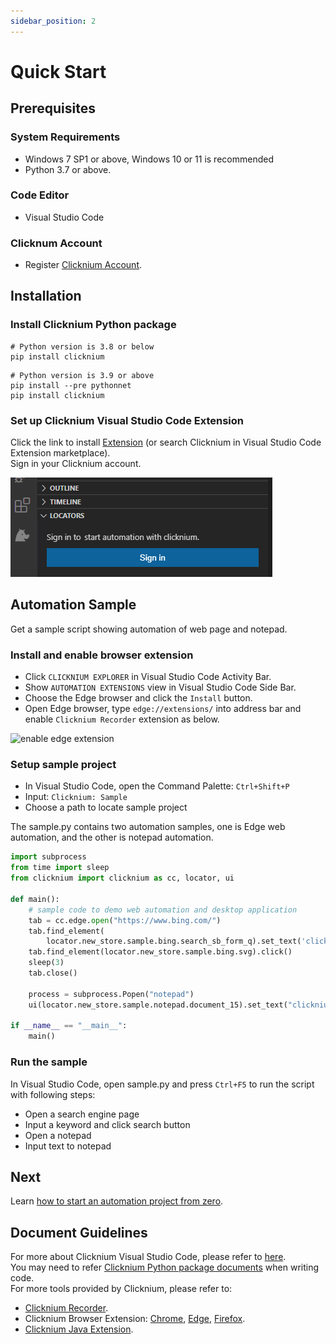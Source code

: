 ```yaml
---
sidebar_position: 2
---
```

# Quick Start

## Prerequisites
### System Requirements​
- Windows 7 SP1 or above, Windows 10 or 11 is recommended
- Python 3.7 or above.

### Code Editor
- Visual Studio Code

### Clicknum Account 
- Register [Clicknium Account](https://www.clicknium.com/).

## Installation​

### Install Clicknium Python package

```
# Python version is 3.8 or below
pip install clicknium
```
  
```
# Python version is 3.9 or above
pip install --pre pythonnet
pip install clicknium
```

### Set up Clicknium Visual Studio Code Extension
Click the link to install [Extension](https://marketplace.visualstudio.com/items?itemName=ClickCorp.clicknium) (or search Clicknium in Visual Studio Code Extension marketplace).  
Sign in your Clicknium account. 

![login](./img/signin1.png "login")  

## Automation Sample

Get a sample script showing automation of web page and notepad.

### Install and enable browser extension
- Click `CLICKNIUM EXPLORER` in Visual Studio Code Activity Bar.  
- Show `AUTOMATION EXTENSIONS` view in Visual Studio Code Side Bar.  
- Choose the Edge browser and click the `Install` button.  
- Open Edge browser, type `edge://extensions/` into address bar and enable `Clicknium Recorder` extension as below.  

![enable edge extension](./img/edge_extension_enable_on.png)  


### Setup sample project
- In Visual Studio Code, open the Command Palette: `Ctrl+Shift+P`
- Input: `Clicknium: Sample`
- Choose a path to locate sample project

The sample.py contains two automation samples, one is Edge web automation, and the other is notepad automation.

```python
import subprocess
from time import sleep
from clicknium import clicknium as cc, locator, ui

def main():
    # sample code to demo web automation and desktop application
    tab = cc.edge.open("https://www.bing.com/")
    tab.find_element(
        locator.new_store.sample.bing.search_sb_form_q).set_text('clicknium')
    tab.find_element(locator.new_store.sample.bing.svg).click()
    sleep(3)
    tab.close()

    process = subprocess.Popen("notepad")
    ui(locator.new_store.sample.notepad.document_15).set_text("clicknium")

if __name__ == "__main__":
    main()
```

### Run the sample
In Visual Studio Code, open sample.py and press `Ctrl+F5` to run the script with following steps: 
- Open a search engine page
- Input a keyword and click search button
- Open a notepad
- Input text to notepad

## Next
Learn [how to start an automation project from zero](./tutorial/firstautomation.md).
## Document Guidelines
For more about Clicknium Visual Studio Code, please refer to [here](./concepts/vscode/vscode.md).  
You may need to refer [Clicknium Python package documents](./references/python/python.md) when writing code.  
For more tools provided by Clicknium, please refer to:  
- [Clicknium Recorder](./concepts/recorder/recorder.md).  
- Clicknium Browser Extension: [Chrome](./concepts/extensions/chromeextension.md), [Edge](./concepts/extensions/edgeextension.md), [Firefox](./concepts/extensions/firefoxextension.md).  
- [Clicknium Java Extension](./concepts/extensions/javaextension.md).  

